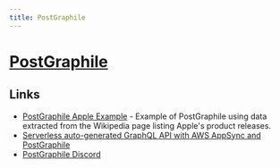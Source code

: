 ```yaml
---
title: PostGraphile
---
```


# [PostGraphile](https://www.graphile.org/postgraphile/)

## Links

- [PostGraphile Apple Example](https://github.com/benjie/postgraphile-apple-example) - Example of PostGraphile using data extracted from the Wikipedia page listing Apple's product releases.
- [Serverless auto-generated GraphQL API with AWS AppSync and PostGraphile](https://github.com/aws-samples/appsync-with-postgraphile-rds)
- [PostGraphile Discord](https://discord.com/invite/graphile)
